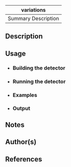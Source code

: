 
|       variations        |
|:-----------------------:|
| Summary Description     |


## Description

## Usage

- ### Building the detector

- ### Running the detector

- ### Examples

- ### Output

## Notes

## Author(s)

## References

